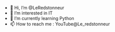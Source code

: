 - 👋 Hi, I’m @LeRedstonneur
- 👀 I’m interested in IT
- 🌱 I’m currently learning Python
- 📫 How to reach me : YouTube@Le_redstonneur
